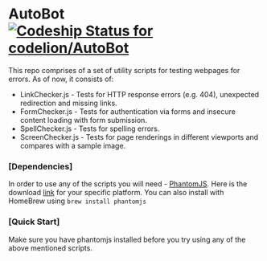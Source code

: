 
AutoBot[ ![Codeship Status for codelion/AutoBot](https://codeship.com/projects/8de6d120-4794-0132-2f6b-16fd1ca0a3af/status?branch=master)](https://codeship.com/projects/45652)
=======
This repo comprises of a set of utility scripts for testing webpages for errors.
As of now, it consists of:

* LinkChecker.js - Tests for HTTP response errors (e.g. 404), unexpected redirection and missing links.
* FormChecker.js - Tests for authentication via forms and insecure content loading with form submission.
* SpellChecker.js - Tests for spelling errors.
* ScreenChecker.js - Tests for page renderings in different viewports and compares with a sample image.

### [Dependencies]
In order to use any of the scripts you will need - [PhantomJS](http://phantomjs.org/).
Here is the download [link](http://phantomjs.org/download.html) for your specific platform. You can also install with HomeBrew using `brew install phantomjs`

### [Quick Start]
Make sure you have phantomjs installed before you try using any of the above mentioned scripts.

